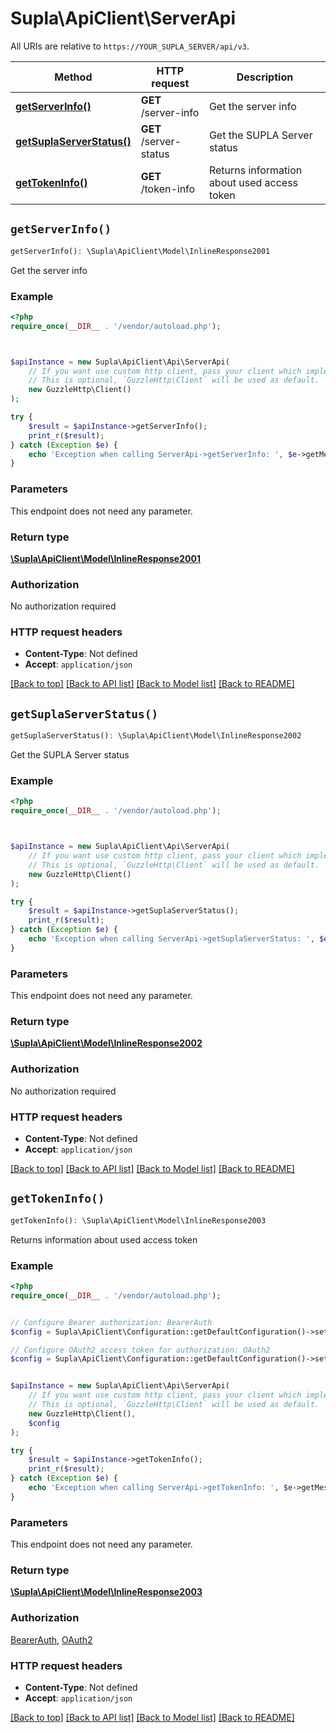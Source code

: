 # Supla\ApiClient\ServerApi

All URIs are relative to `https://YOUR_SUPLA_SERVER/api/v3`.

Method | HTTP request | Description
------------- | ------------- | -------------
[**getServerInfo()**](ServerApi.md#getServerInfo) | **GET** /server-info | Get the server info
[**getSuplaServerStatus()**](ServerApi.md#getSuplaServerStatus) | **GET** /server-status | Get the SUPLA Server status
[**getTokenInfo()**](ServerApi.md#getTokenInfo) | **GET** /token-info | Returns information about used access token


## `getServerInfo()`

```php
getServerInfo(): \Supla\ApiClient\Model\InlineResponse2001
```

Get the server info

### Example

```php
<?php
require_once(__DIR__ . '/vendor/autoload.php');



$apiInstance = new Supla\ApiClient\Api\ServerApi(
    // If you want use custom http client, pass your client which implements `GuzzleHttp\ClientInterface`.
    // This is optional, `GuzzleHttp\Client` will be used as default.
    new GuzzleHttp\Client()
);

try {
    $result = $apiInstance->getServerInfo();
    print_r($result);
} catch (Exception $e) {
    echo 'Exception when calling ServerApi->getServerInfo: ', $e->getMessage(), PHP_EOL;
}
```

### Parameters

This endpoint does not need any parameter.

### Return type

[**\Supla\ApiClient\Model\InlineResponse2001**](../Model/InlineResponse2001.md)

### Authorization

No authorization required

### HTTP request headers

- **Content-Type**: Not defined
- **Accept**: `application/json`

[[Back to top]](#) [[Back to API list]](../../README.md#endpoints)
[[Back to Model list]](../../README.md#models)
[[Back to README]](../../README.md)

## `getSuplaServerStatus()`

```php
getSuplaServerStatus(): \Supla\ApiClient\Model\InlineResponse2002
```

Get the SUPLA Server status

### Example

```php
<?php
require_once(__DIR__ . '/vendor/autoload.php');



$apiInstance = new Supla\ApiClient\Api\ServerApi(
    // If you want use custom http client, pass your client which implements `GuzzleHttp\ClientInterface`.
    // This is optional, `GuzzleHttp\Client` will be used as default.
    new GuzzleHttp\Client()
);

try {
    $result = $apiInstance->getSuplaServerStatus();
    print_r($result);
} catch (Exception $e) {
    echo 'Exception when calling ServerApi->getSuplaServerStatus: ', $e->getMessage(), PHP_EOL;
}
```

### Parameters

This endpoint does not need any parameter.

### Return type

[**\Supla\ApiClient\Model\InlineResponse2002**](../Model/InlineResponse2002.md)

### Authorization

No authorization required

### HTTP request headers

- **Content-Type**: Not defined
- **Accept**: `application/json`

[[Back to top]](#) [[Back to API list]](../../README.md#endpoints)
[[Back to Model list]](../../README.md#models)
[[Back to README]](../../README.md)

## `getTokenInfo()`

```php
getTokenInfo(): \Supla\ApiClient\Model\InlineResponse2003
```

Returns information about used access token

### Example

```php
<?php
require_once(__DIR__ . '/vendor/autoload.php');


// Configure Bearer authorization: BearerAuth
$config = Supla\ApiClient\Configuration::getDefaultConfiguration()->setAccessToken('YOUR_ACCESS_TOKEN');

// Configure OAuth2 access token for authorization: OAuth2
$config = Supla\ApiClient\Configuration::getDefaultConfiguration()->setAccessToken('YOUR_ACCESS_TOKEN');


$apiInstance = new Supla\ApiClient\Api\ServerApi(
    // If you want use custom http client, pass your client which implements `GuzzleHttp\ClientInterface`.
    // This is optional, `GuzzleHttp\Client` will be used as default.
    new GuzzleHttp\Client(),
    $config
);

try {
    $result = $apiInstance->getTokenInfo();
    print_r($result);
} catch (Exception $e) {
    echo 'Exception when calling ServerApi->getTokenInfo: ', $e->getMessage(), PHP_EOL;
}
```

### Parameters

This endpoint does not need any parameter.

### Return type

[**\Supla\ApiClient\Model\InlineResponse2003**](../Model/InlineResponse2003.md)

### Authorization

[BearerAuth](../../README.md#BearerAuth), [OAuth2](../../README.md#OAuth2)

### HTTP request headers

- **Content-Type**: Not defined
- **Accept**: `application/json`

[[Back to top]](#) [[Back to API list]](../../README.md#endpoints)
[[Back to Model list]](../../README.md#models)
[[Back to README]](../../README.md)
